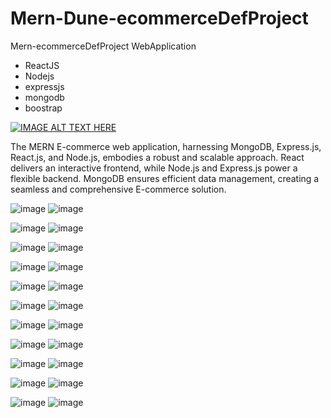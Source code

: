 ﻿# Mern-Dune-ecommerceDefProject
 
 Mern-ecommerceDefProject WebApplication
- ReactJS
- Nodejs
- expressjs
- mongodb
- boostrap

[![IMAGE ALT TEXT HERE](https://img.youtube.com/vi/juSkjnn_iJg)](https://www.youtube.com/watch?v=juSkjnn_iJg)

The MERN E-commerce web application, harnessing MongoDB, Express.js, React.js, and Node.js, embodies a robust and scalable approach. React delivers an interactive frontend, while Node.js and Express.js power a flexible backend. MongoDB ensures efficient data management, creating a seamless and comprehensive E-commerce solution.


![image](https://github.com/masudfcs1/Mern-Dune-ecommerceDefProject/assets/57311382/0189d944-092d-4820-9612-40db1d1a624b)
![image](https://github.com/masudfcs1/Mern-Dune-ecommerceDefProject/assets/57311382/5008d017-a9a0-4f5d-91c9-7681ed617c5e)

![image](https://github.com/masudfcs1/Mern-Dune-ecommerceDefProject/assets/57311382/9af19099-c528-4396-af93-e0b1ad66b63e)
![image](https://github.com/masudfcs1/Mern-Dune-ecommerceDefProject/assets/57311382/90f326f3-342c-4718-87e1-3ac91f8f2b58)

![image](https://github.com/masudfcs1/Mern-Dune-ecommerceDefProject/assets/57311382/a92a378f-db53-4017-a32f-b7ca19ae1192)
![image](https://github.com/masudfcs1/Mern-Dune-ecommerceDefProject/assets/57311382/7346666a-c6f1-4f61-a756-8d4206acabd4)


![image](https://github.com/masudfcs1/Mern-Dune-ecommerceDefProject/assets/57311382/7407d462-cc74-4875-9ca3-492bbca62af7)
![image](https://github.com/masudfcs1/Mern-Dune-ecommerceDefProject/assets/57311382/d467f254-28a3-4661-a412-28781248a534)

![image](https://github.com/masudfcs1/Mern-Dune-ecommerceDefProject/assets/57311382/e76ab084-524e-46c0-aabb-d3cd5640f15b)
![image](https://github.com/masudfcs1/Mern-Dune-ecommerceDefProject/assets/57311382/6c6936a4-65eb-4331-a98e-679bf6803a56)


![image](https://github.com/masudfcs1/Mern-Dune-ecommerceDefProject/assets/57311382/56f8c85f-0ced-4b62-beba-ea473f1fb39e)
![image](https://github.com/masudfcs1/Mern-Dune-ecommerceDefProject/assets/57311382/daf03620-146b-46a0-9c37-86ea0f594946)

![image](https://github.com/masudfcs1/Mern-Dune-ecommerceDefProject/assets/57311382/282a3076-883a-425c-ae3c-1432f927bcdb)
![image](https://github.com/masudfcs1/Mern-Dune-ecommerceDefProject/assets/57311382/7eeded11-129a-4cbc-ac5b-9ef79fa9d8a7)

![image](https://github.com/masudfcs1/Mern-Dune-ecommerceDefProject/assets/57311382/868b82b0-704c-4966-ab50-ca42549f56a2)
![image](https://github.com/masudfcs1/Mern-Dune-ecommerceDefProject/assets/57311382/f79df187-3101-4b4f-8fd5-a411ee216343)

![image](https://github.com/masudfcs1/Mern-Dune-ecommerceDefProject/assets/57311382/d5144412-5763-4ad8-8130-016c178f18cb)
![image](https://github.com/masudfcs1/Mern-Dune-ecommerceDefProject/assets/57311382/37ceb920-b9b2-40f1-9346-77453eadb738)

![image](https://github.com/masudfcs1/Mern-Dune-ecommerceDefProject/assets/57311382/898973f9-ea41-42d0-bbb3-0432d2c7e105)
![image](https://github.com/masudfcs1/Mern-Dune-ecommerceDefProject/assets/57311382/496f547b-7394-4784-ac84-92dbf0636307)

![image](https://github.com/masudfcs1/Mern-Dune-ecommerceDefProject/assets/57311382/8f4fe1f5-2fbd-4f08-8077-d05fe872eef1)
![image](https://github.com/masudfcs1/Mern-Dune-ecommerceDefProject/assets/57311382/188bafd3-0f8a-4f2a-826d-e6e88badcee8)



